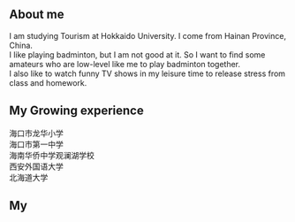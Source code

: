 ## About me
 I am studying Tourism at Hokkaido University. I come from Hainan Province, China.  
 I like playing badminton, but I am not good at it. So I want to find some amateurs who are low-level like me to play badminton together.  
 I also like to watch funny TV shows in my leisure time to release stress from class and homework.  

## My Growing experience
 海口市龙华小学  
 海口市第一中学  
 海南华侨中学观澜湖学校  
 西安外国语大学  
 北海道大学  

## My 
